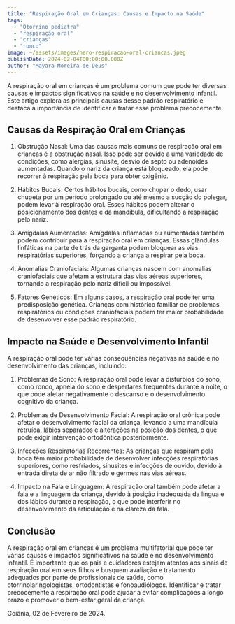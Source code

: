 ```yaml
---
title: "Respiração Oral em Crianças: Causas e Impacto na Saúde"
tags:
  - "Otorrino pediatra"
  - "respiração oral"
  - "crianças"
  - "ronco"
image: ~/assets/images/hero-respiracao-oral-criancas.jpeg
publishDate: 2024-02-04T00:00:00.000Z
author: "Mayara Moreira de Deus"
---
```


A respiração oral em crianças é um problema comum que pode ter diversas causas e
impactos significativos na saúde e no desenvolvimento infantil. Este artigo
explora as principais causas desse padrão respiratório e destaca a importância
de identificar e tratar esse problema precocemente.

## Causas da Respiração Oral em Crianças

1. Obstrução Nasal: Uma das causas mais comuns de respiração oral em crianças é
   a obstrução nasal. Isso pode ser devido a uma variedade de condições, como
   alergias, sinusite, desvio de septo ou adenoides aumentadas. Quando o nariz
   da criança está bloqueado, ela pode recorrer à respiração pela boca para
   obter oxigênio.

2. Hábitos Bucais: Certos hábitos bucais, como chupar o dedo, usar chupeta por
   um período prolongado ou até mesmo a sucção do polegar, podem levar à
   respiração oral. Esses hábitos podem alterar o posicionamento dos dentes e da
   mandíbula, dificultando a respiração pelo nariz.

3. Amígdalas Aumentadas: Amígdalas inflamadas ou aumentadas também podem
   contribuir para a respiração oral em crianças. Essas glândulas linfáticas na
   parte de trás da garganta podem bloquear as vias respiratórias superiores,
   forçando a criança a respirar pela boca.

4. Anomalias Craniofaciais: Algumas crianças nascem com anomalias craniofaciais
   que afetam a estrutura das vias aéreas superiores, tornando a respiração pelo
   nariz difícil ou impossível.

5. Fatores Genéticos: Em alguns casos, a respiração oral pode ter uma
   predisposição genética. Crianças com histórico familiar de problemas
   respiratórios ou condições craniofaciais podem ter maior probabilidade de
   desenvolver esse padrão respiratório.

## Impacto na Saúde e Desenvolvimento Infantil

A respiração oral pode ter várias consequências negativas na saúde e no
desenvolvimento das crianças, incluindo:

1. Problemas de Sono: A respiração oral pode levar a distúrbios do sono, como
   ronco, apneia do sono e despertares frequentes durante a noite, o que pode
   afetar negativamente o descanso e o desenvolvimento cognitivo da criança.

2. Problemas de Desenvolvimento Facial: A respiração oral crônica pode afetar o
   desenvolvimento facial da criança, levando a uma mandíbula retruída, lábios
   separados e alterações na posição dos dentes, o que pode exigir intervenção
   ortodôntica posteriormente.

3. Infecções Respiratórias Recorrentes: As crianças que respiram pela boca têm
   maior probabilidade de desenvolver infecções respiratórias superiores, como
   resfriados, sinusites e infecções de ouvido, devido à entrada direta de ar
   não filtrado e germes nas vias aéreas.

4. Impacto na Fala e Linguagem: A respiração oral também pode afetar a fala e a
   linguagem da criança, devido à posição inadequada da língua e dos lábios
   durante a respiração, o que pode interferir no desenvolvimento da articulação
   e na clareza da fala.

## Conclusão

A respiração oral em crianças é um problema multifatorial que pode ter várias
causas e impactos significativos na saúde e no desenvolvimento infantil. É
importante que os pais e cuidadores estejam atentos aos sinais de respiração
oral em seus filhos e busquem avaliação e tratamento adequados por parte de
profissionais de saúde, como otorrinolaringologistas, ortodontistas e
fonoaudiólogos. Identificar e tratar precocemente a respiração oral pode ajudar
a evitar complicações a longo prazo e promover o bem-estar geral da criança.

Goiânia, 02 de Fevereiro de 2024.
